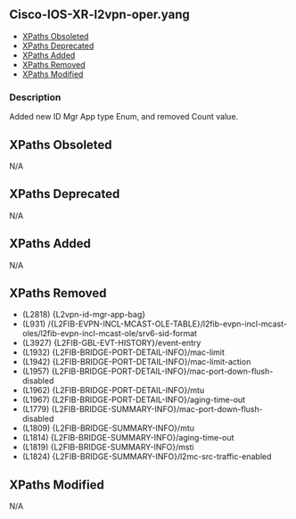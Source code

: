## Cisco-IOS-XR-l2vpn-oper.yang

- [XPaths Obsoleted](#xpaths-obsoleted)
- [XPaths Deprecated](#xpaths-deprecated)
- [XPaths Added](#xpaths-added)
- [XPaths Removed](#xpaths-removed)
- [XPaths Modified](#xpaths-modified)

### Description

Added new ID Mgr App type Enum, and removed Count value.

## XPaths Obsoleted

N/A

## XPaths Deprecated

N/A

## XPaths Added

N/A

## XPaths Removed

- (L2818)	{L2vpn-id-mgr-app-bag}
- (L931)	/{L2FIB-EVPN-INCL-MCAST-OLE-TABLE}/l2fib-evpn-incl-mcast-oles/l2fib-evpn-incl-mcast-ole/srv6-sid-format
- (L3927)	{L2FIB-GBL-EVT-HISTORY}/event-entry
- (L1932)	{L2FIB-BRIDGE-PORT-DETAIL-INFO}/mac-limit
- (L1942)	{L2FIB-BRIDGE-PORT-DETAIL-INFO}/mac-limit-action
- (L1957)	{L2FIB-BRIDGE-PORT-DETAIL-INFO}/mac-port-down-flush-disabled
- (L1962)	{L2FIB-BRIDGE-PORT-DETAIL-INFO}/mtu
- (L1967)	{L2FIB-BRIDGE-PORT-DETAIL-INFO}/aging-time-out
- (L1779)	{L2FIB-BRIDGE-SUMMARY-INFO}/mac-port-down-flush-disabled
- (L1809)	{L2FIB-BRIDGE-SUMMARY-INFO}/mtu
- (L1814)	{L2FIB-BRIDGE-SUMMARY-INFO}/aging-time-out
- (L1819)	{L2FIB-BRIDGE-SUMMARY-INFO}/msti
- (L1824)	{L2FIB-BRIDGE-SUMMARY-INFO}/l2mc-src-traffic-enabled

## XPaths Modified

N/A

